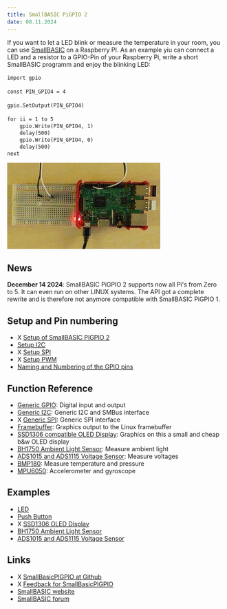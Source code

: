 ```yaml
---
title: SmallBASIC PiGPIO 2
date: 08.11.2024
---
```


If you want to let a LED blink or measure the temperature in your room, you can use
[SmallBASIC](https://smallbasic.github.io) on a Raspberry PI. As an example yiu can
connect a LED and a resistor to a GPIO-Pin of your Raspberry Pi, write a short
SmallBASIC programm and enjoy the blinking LED:

```smallbasic
import gpio

const PIN_GPIO4 = 4

gpio.SetOutput(PIN_GPIO4)

for ii = 1 to 5
	gpio.Write(PIN_GPIO4, 1)
	delay(500)
	gpio.Write(PIN_GPIO4, 0)
	delay(500)
next
```

![Blinking LED](./images/blink.gif)


## News

__December 14 2024__: SmallBASIC PiGPIO 2 supports now all Pi's from Zero to 5. It can
even run on other LINUX systems. The API got a complete rewrite and is therefore not
anymore compatible with SmallBASIC PiGPIO 1.

## Setup and Pin numbering

- X [Setup of SmallBASIC PIGPIO 2](./setup.html)
- [Setup I2C](./setupi2c.html)
- X [Setup SPI](./setupspi.html)
- X [Setup PWM](./gpio_numbering.html)
- [Naming and Numbering of the GPIO pins](./gpio_numbering.html)

## Function Reference

- [Generic GPIO](./gpio.html): Digital input and output
- [Generic I2C](./i2c.html): Generic I2C and SMBus interface
- X [Generic SPI](./spi.html): Generic SPI interface
- [Framebuffer](./framebuffer.html): Graphics output to the Linux framebuffer
- [SSD1306 compatible OLED Display](./ssd1306.html): Graphics on this a small and cheap b&w OLED display
- [BH1750 Ambient Light Sensor](./bh1750.html): Measure ambient light
- [ADS1015 and ADS1115 Voltage Sensor](./ads1x15.html): Measure voltages
- [BMP180](./bmp180.html): Measure temperature and pressure
- [MPU6050](./mpu6050.html): Accelerometer and gyroscope

## Examples

- [LED](./led_gpio.html)
- [Push Button](./pushbutton_gpio.html)
- X [SSD1306 OLED Display](./example_ssd1306.html)
- [BH1750 Ambient Light Sensor](./bh1750_generic_i2c.html)
- [ADS1015 and ADS1115 Voltage Sensor](./ads1x15.html)

## Links

- X [SmallBasicPIGPIO at Github](https://github.com/Joe7M/SmallBasicPIGPIO)
- X [Feedback for SmallBasicPIGPIO](https://github.com/Joe7M/SmallBasicPIGPIO/discussions)
- [SmallBASIC website](https://smallbasic.github.io/)
- [SmallBASIC forum](https://www.syntaxbomb.com/smallbasic/)
